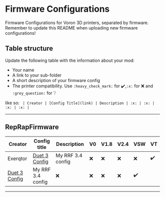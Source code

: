 # Firmware Configurations

Firmware Configurations for Voron 3D printers, separated by firmware.
Remember to update this README when uploading new firmware configurations!

## Table structure

Update the following table with the information about your mod:
- Your name
- A link to your sub-folder
- A short description of your firmware config
- The printer compatibility. Use `:heavy_check_mark:` for :heavy_check_mark:,`:x:` for :x: and `:grey_question:` for :grey_question:

like so:
`
| Creator | [Config Title](link) | Description | :x: | :x: | :x: | :x: |`

---
## RepRapFirmware

| Creator | Config title | Description | V0 | V1.8 | V2.4 | VSW | VT |
| --- | --- | --- | --- | --- | --- | --- | --- |
| Exerqtor | [Duet 3 Config](./reprapfirmware/) | My RRF 3.4 config | :x: | :x: | :x: | :x: | :heavy_check_mark:
 | [Duet 3 Config](./reprapfirmware/) | My RRF 3.4 config | :x: | :x: | :x: | :x: | :heavy_check_mark: | |

---
